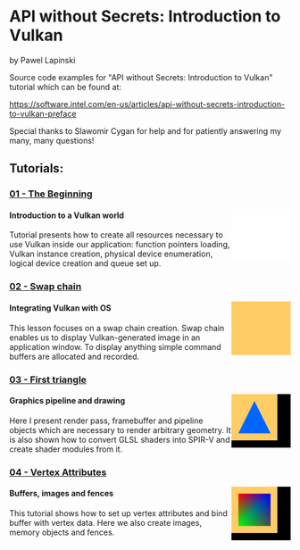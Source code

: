 # API without Secrets: Introduction to Vulkan
by Pawel Lapinski

Source code examples for "API without Secrets: Introduction to Vulkan" tutorial which can be found at:

https://software.intel.com/en-us/articles/api-without-secrets-introduction-to-vulkan-preface

Special thanks to Slawomir Cygan for help and for patiently answering my many, many questions!

## Tutorials:

### [01 - The Beginning](./Project/Tutorial01/)
<img src="./Document/Images/01 - The Beginning.png" height="96px" align="right">

#### Introduction to a Vulkan world
Tutorial presents how to create all resources necessary to use Vulkan inside our application: function pointers loading, Vulkan instance creation, physical device enumeration, logical device creation and queue set up.

### [02 - Swap chain](./Project/Tutorial02/)
<img src="./Document/Images/02 - Swap Chain.png" height="96px" align="right">

#### Integrating Vulkan with OS
This lesson focuses on a swap chain creation. Swap chain enables us to display Vulkan-generated image in an application window. To display anything simple command buffers are allocated and recorded.

### [03 - First triangle](./Project/Tutorial03/)
<img src="./Document/Images/03 - First Triangle.png" height="96px" align="right">

#### Graphics pipeline and drawing
Here I present render pass, framebuffer and pipeline objects which are necessary to render arbitrary geometry. It is also shown how to convert GLSL shaders into SPIR-V and create shader modules from it.

### [04 - Vertex Attributes](./Project/Tutorial04/)
<img src="./Document/Images/04 - Vertex Attributes.png" height="96px" align="right">

#### Buffers, images and fences
This tutorial shows how to set up vertex attributes and bind buffer with vertex data. Here we also create images, memory objects and fences.
